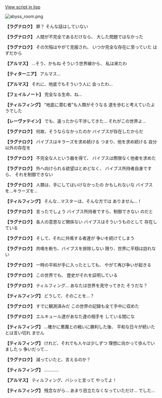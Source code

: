[View script in lisp](../scripts/110160220.txt)

![abyss_room.png](../images/backgrounds/abyss_room.png)

**【ラグナロク】**
罪？
そんな話はしていない

**【ラグナロク】**
人間が不完全であるだけなら、
大した問題ではなかった

**【ラグナロク】**
その欠陥はやがて克服され、
いつか完全な存在に至っていた
はずだから

**【アルマス】**
…そう、かもね
そういう世界線から、
私は来たわ

**【ティターニア】**
アルマス…

**【アルマス】**
それに、地底でもそういう人に
会ったわ…

**【フェイルノート】**
完全なる生命、ね…

**【ティルフィング】**
“地底に潜む者”も人類がそうなる
道を歩むと考えていたようでした

**【レーヴァテイン】**
でも、違ったから干渉してきた…
それがこの世界よ…

**【ラグナロク】**
何故、そうならなかったのか
バイブスが存在したからだ

**【ラグナロク】**
バイブスはキラーズを求め続ける
つまり、他を求め続ける
自分以外の存在を

**【ラグナロク】**
不完全な人という器を得て、
バイブスは際限なく他者を求めた

**【ラグナロク】**
外へ向けられる欲望はとめどなく、
バイブス所持者自身ですら、
それを制御できない

**【ラグナロク】**
人類は、手にしてはいけなかったの
かもしれないな
バイブスを…キラーズを…

**【ティルフィング】**
そんな…マスターは、そんな方では
ありません…！

**【ラグナロク】**
言ったでしょう
バイブス所持者ですら、制御できない
のだと

**【ラグナロク】**
各人の意思など関係ない
バイブスはそういうものとして
存在している

**【ラグナロク】**
そして、それに共鳴する者達が
争いを続けてしまう

**【ラグナロク】**
共鳴を断ち、バイブスを排除しない
限り、世界に平穏は訪れない

**【ラグナロク】**
一時の平和が手に入ったとしても、
やがて再び争いが起きる

**【ラグナロク】**
この世界でも、
歴史がそれを証明している

**【ラグナロク】**
ティルフィング…
あなたは世界を見守ってきた
そうだな？

**【ティルフィング】**
どうして、そのことを…？

**【ラグナロク】**
すでに観測済みだ
この世界の記録も全て手中に収めた

**【ラグナロク】**
エルキュール達があなた達の相手を
している間にな

**【ティルフィング】**
…確かに悪魔との戦いに勝利した後、
平和な日々が続いたとは言い切れ
ません

**【ティルフィング】**
けれど、それでも人々は少しずつ
理想に向かって歩んでいましたっ
争いだって…

**【ラグナロク】**
減っていたと、言えるのか？

**【ティルフィング】**
…………

**【アルマス】**
ティルフィング、バシッと言って
やってよ！

**【ティルフィング】**
残念ながら…
あまり目立たなくなっていただけ…
でした…